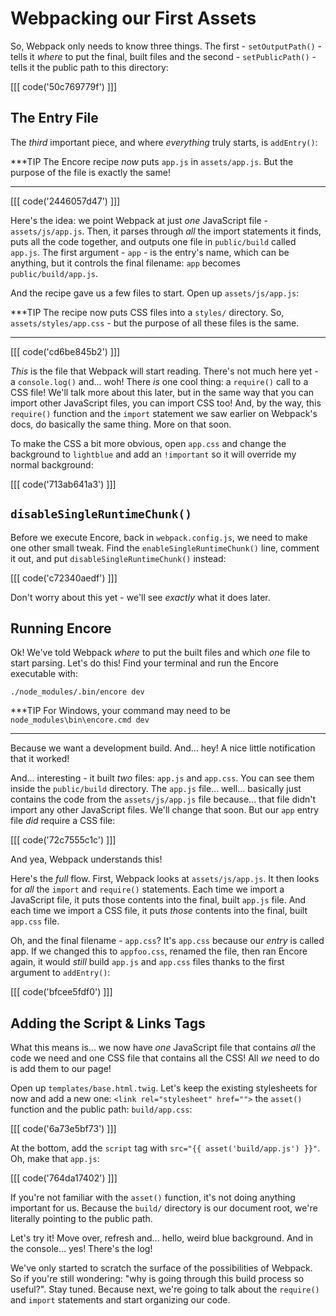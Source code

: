 # Webpacking our First Assets

So, Webpack only needs to know three things. The first - `setOutputPath()` -
tells it *where* to put the final, built files and the second - `setPublicPath()` -
tells it the public path to this directory:

[[[ code('50c769779f') ]]]

## The Entry File

The *third* important piece, and where *everything* truly starts, is `addEntry()`:

***TIP
The Encore recipe *now* puts `app.js` in `assets/app.js`. But
the purpose of the file is exactly the same!
***

[[[ code('2446057d47') ]]]

Here's the idea: we point Webpack at just *one* JavaScript file - `assets/js/app.js`.
Then, it parses through *all* the import statements it finds, puts all the code
together, and outputs one file in `public/build` called `app.js`. The first argument -
`app` - is the entry's name, which can be anything, but it controls the final filename:
`app` becomes `public/build/app.js`.

And the recipe gave us a few files to start. Open up `assets/js/app.js`:

***TIP
The recipe now puts CSS files into a `styles/` directory.
So, `assets/styles/app.css` - but the purpose of all these
files is the same.
***

[[[ code('cd6be845b2') ]]]

*This* is the file that Webpack will start reading. There's not much here yet - a
`console.log()` and... woh! There *is* one cool thing: a `require()` call to a CSS file!
We'll talk more about this later, but in the same way that you can import other JavaScript
files, you can import CSS too! And, by the way, this `require()` function and the
`import` statement we saw earlier on Webpack's docs, do basically the same thing.
More on that soon.

To make the CSS a bit more obvious, open `app.css` and change the background
to `lightblue` and add an `!important` so it will override my normal background:

[[[ code('713ab641a3') ]]]

## `disableSingleRuntimeChunk()`

Before we execute Encore, back in `webpack.config.js`, we need to make one other
small tweak. Find the `enableSingleRuntimeChunk()` line, comment it out, and put
`disableSingleRuntimeChunk()` instead:

[[[ code('c72340aedf') ]]]

Don't worry about this yet - we'll see *exactly* what it does later.

## Running Encore

Ok! We've told Webpack *where* to put the built files and which *one* file to start
parsing. Let's do this! Find your terminal and run the Encore executable with:

```terminal
./node_modules/.bin/encore dev
```

***TIP
For Windows, your command may need to be `node_modules\bin\encore.cmd dev`
***

Because we want a development build. And... hey! A nice little notification that
it worked!

And... interesting - it built *two* files: `app.js` and `app.css`. You can see them
inside the `public/build` directory. The `app.js` file... well... basically just
contains the code from the `assets/js/app.js` file because... that file didn't
import any other JavaScript files. We'll change that soon. But our `app` entry
file *did* require a CSS file:

[[[ code('72c7555c1c') ]]]

And yea, Webpack understands this!

Here's the *full* flow. First, Webpack looks at `assets/js/app.js`. It then looks
for *all* the `import` and `require()` statements. Each time we import a JavaScript
file, it puts those contents into the final, built `app.js` file. And each time we
import a CSS file, it puts *those* contents into the final, built `app.css` file.

Oh, and the final filename - `app.css`? It's `app.css` because our *entry* is called
app. If we changed this to `appfoo.css`, renamed the file, then ran Encore again,
it would *still* build `app.js` and `app.css` files thanks to the first argument
to `addEntry()`:

[[[ code('bfcee5fdf0') ]]]

## Adding the Script & Links Tags

What this means is... we now have *one* JavaScript file that contains *all*
the code we need and one CSS file that contains all the CSS! All *we* need to do
is add them to our page!

Open up `templates/base.html.twig`. Let's keep the existing stylesheets for now
and add a new one: `<link rel="stylesheet" href="">` the `asset()` function
and the public path: `build/app.css`:

[[[ code('6a73e5bf73') ]]]

At the bottom, add the `script` tag with `src="{{ asset('build/app.js') }}"`. Oh,
make that `app.js`:

[[[ code('764da17402') ]]]

If you're not familiar with the `asset()` function, it's not doing anything important
for us. Because the `build/` directory is our document root, we're literally pointing
to the public path.

Let's try it! Move over, refresh and... hello, weird blue background. And in the
console... yes! There's the log!

We've only started to scratch the surface of the possibilities of Webpack. So if
you're still wondering: "why is going through this build process so useful?". Stay
tuned. Because next, we're going to talk about the `require()` and `import` statements
and start organizing our code.
